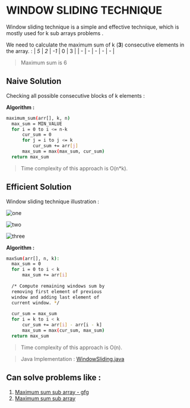 # WINDOW SLIDING TECHNIQUE
Window sliding technique is a simple and effective technique, 
which is mostly used for k sub arrays problems .

We need to calculate the maximum sum of k (**3**) 
consecutive elements in the array. :
| *5* | *2* | *-1* | 0 | 3 |
| - | - | - | - | - |
> Maximum sum is 6
## Naive Solution
Checking all possible consecutive blocks of k elements :

**Algorithm :**
  ```sh
maximum_sum(arr[], k, n)
	max_sum = MIN_VALUE
	for i = 0 to i <= n-k
		cur_sum = 0
		for j = i to j <= k
			cur_sum += arr[j]
		max_sum = max(max_sum, cur_sum)
	return max_sum
```
> Time complexity of this approach is O(n*k). 

## Efficient Solution 
Window sliding technique illustration :

![one](https://media.geeksforgeeks.org/wp-content/uploads/sliding-window1.png)

![two](https://media.geeksforgeeks.org/wp-content/uploads/sliding-window2.png)

![three](https://media.geeksforgeeks.org/wp-content/uploads/sliding-window3.png)


**Algorithm :**
  ```sh
maxSum(arr[], n, k):
	max_sum = 0
	for i = 0 to i < k
		max_sum += arr[i]
		
	/* Compute remaining windows sum by
	removing first element of previous
	window and adding last element of
	current window. */
	
	cur_sum = max_sum
	for i = k to i < k
		cur_sum += arr[i] - arr[i - k]
		max_sum = max(cur_sum, max_sum)
	return max_sum
```
> Time complexity of this approach is O(n). 

>Java Implementation : [WindowSliding.java](https://github.com/dhanafresher15/Algorithms/blob/master/Window-sliding-technique/WindowSliding.java)

## Can solve problems like :
 1. [Maximum sum sub array - gfg](https://practice.geeksforgeeks.org/problems/max-sum-subarray-of-size-k/0)
2. [Maximum sum sub array](https://www.educative.io/courses/grokking-the-coding-interview/JPKr0kqLGNP)
